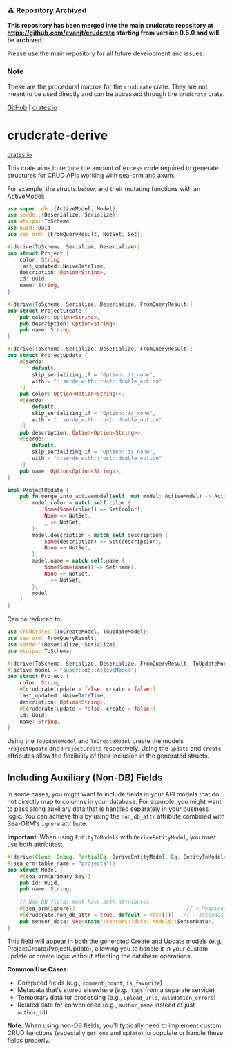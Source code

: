 ### ⚠️ Repository Archived

**This repository has been merged into the main crudcrate repository at https://github.com/evanjt/crudcrate starting from version 0.5.0 and will be archived.**

Please use the main repository for all future development and issues.

### Note
These are the procedural macros for the `crudcrate` crate. They are not meant to be used directly
and can be accessed through the `crudcrate` crate.

[GitHub](https://github.com/evanjt/crudcrate) | [crates.io](https://crates.io/crates/crudcrate)


# crudcrate-derive
[crates.io](https://crates.io/crates/crudcrate-derive)

This crate aims to reduce the amount of excess code required to generate structures
for CRUD APIs working with sea-orm and axum.

For example, the structs below, and their mutating functions with an ActiveModel:

```rust
use super::db::{ActiveModel, Model};
use serde::{Deserialize, Serialize};
use utoipa::ToSchema;
use uuid::Uuid;
use sea_orm::{FromQueryResult, NotSet, Set};

#[derive(ToSchema, Serialize, Deserialize)]
pub struct Project {
    color: String,
    last_updated: NaiveDateTime,
    description: Option<String>,
    id: Uuid,
    name: String,
}

#[derive(ToSchema, Serialize, Deserialize, FromQueryResult)]
pub struct ProjectCreate {
    pub color: Option<String>,
    pub description: Option<String>,
    pub name: String,
}

#[derive(ToSchema, Serialize, Deserialize, FromQueryResult)]
pub struct ProjectUpdate {
    #[serde(
        default,
        skip_serializing_if = "Option::is_none",
        with = "::serde_with::rust::double_option"
    )]
    pub color: Option<Option<String>>,
    #[serde(
        default,
        skip_serializing_if = "Option::is_none",
        with = "::serde_with::rust::double_option"
    )]
    pub description: Option<Option<String>>,
    #[serde(
        default,
        skip_serializing_if = "Option::is_none",
        with = "::serde_with::rust::double_option"
    )]
    pub name: Option<Option<String>>,
}

impl ProjectUpdate {
    pub fn merge_into_activemodel(self, mut model: ActiveModel) -> ActiveModel {
        model.color = match self.color {
            Some(Some(color)) => Set(color),
            None => NotSet,
            _ => NotSet,
        };
        model.description = match self.description {
            Some(description) => Set(description),
            None => NotSet,
        };
        model.name = match self.name {
            Some(Some(name)) => Set(name),
            None => NotSet,
            _ => NotSet,
        };
        model
    }
}
```

Can be reduced to:

```rust
use crudcrate::{ToCreateModel, ToUpdateModel};
use sea_orm::FromQueryResult;
use serde::{Deserialize, Serialize};
use utoipa::ToSchema;

#[derive(ToSchema, Serialize, Deserialize, FromQueryResult, ToUpdateModel, ToCreateModel)]
#[active_model = "super::db::ActiveModel"]
pub struct Project {
    color: String,
    #[crudcrate(update = false, create = false)]
    last_updated: NaiveDateTime,
    description: Option<String>,
    #[crudcrate(update = false, create = false)]
    id: Uuid,
    name: String,
}
```

Using the `ToUpdateModel` and `ToCreateModel` create the models
`ProjectUpdate` and `ProjectCreate` respectively. Using the `update` and
`create` attributes allow the flexibility of their inclusion in the
generated structs.

## Including Auxiliary (Non-DB) Fields

In some cases, you might want to include fields in your API models that do not directly map to columns in your database. For example, you might want to pass along auxiliary data that is handled separately in your business logic. You can achieve this by using the `non_db_attr` attribute combined with Sea-ORM's `ignore` attribute.

**Important**: When using `EntityToModels` with `DeriveEntityModel`, you must use both attributes:

```rust
#[derive(Clone, Debug, PartialEq, DeriveEntityModel, Eq, EntityToModels)]
#[sea_orm(table_name = "projects")]
pub struct Model {
    #[sea_orm(primary_key)]
    pub id: Uuid,
    pub name: String,
    
    // Non-DB field: must have both attributes
    #[sea_orm(ignore)]                                    // ← Required: excludes from database
    #[crudcrate(non_db_attr = true, default = vec![])]   // ← Includes in API models
    pub sensor_data: Vec<crate::sensors::data::models::SensorData>,
}
```

This field will appear in both the generated Create and Update models (e.g. ProjectCreate/ProjectUpdate), allowing you to handle it in your custom update or create logic without affecting the database operations.

**Common Use Cases:**
- Computed fields (e.g., `comment_count`, `is_favorite`)
- Metadata that's stored elsewhere (e.g., `tags` from a separate service)
- Temporary data for processing (e.g., `upload_urls`, `validation_errors`)
- Related data for convenience (e.g., `author_name` instead of just `author_id`)

**Note**: When using non-DB fields, you'll typically need to implement custom CRUD functions (especially `get_one` and `update`) to populate or handle these fields properly.
